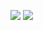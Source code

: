 [![](https://img.shields.io/badge/Nintendo-Gamecube-informational?style=flat&logo=nintendo-gamecube&logoColor=white&color=6258A4)](https://www.youtube.com/watch?v=sdqm9AVtfV8)
[![](https://img.shields.io/badge/Hotel-Trivago-informational?style=flat&logo=tui&logoColor=white&color=F48F00)](https://www.youtube.com/watch?v=dQw4w9WgXcQ)
